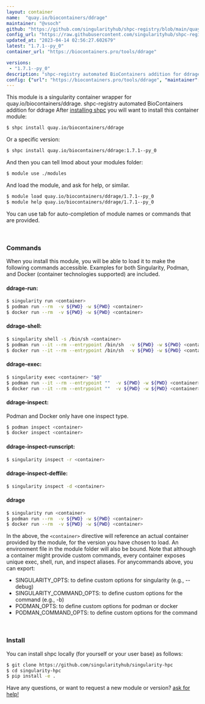 ```yaml
---
layout: container
name:  "quay.io/biocontainers/ddrage"
maintainer: "@vsoch"
github: "https://github.com/singularityhub/shpc-registry/blob/main/quay.io/biocontainers/ddrage/container.yaml"
config_url: "https://raw.githubusercontent.com/singularityhub/shpc-registry/main/quay.io/biocontainers/ddrage/container.yaml"
updated_at: "2023-04-14 02:56:27.602679"
latest: "1.7.1--py_0"
container_url: "https://biocontainers.pro/tools/ddrage"

versions:
 - "1.7.1--py_0"
description: "shpc-registry automated BioContainers addition for ddrage"
config: {"url": "https://biocontainers.pro/tools/ddrage", "maintainer": "@vsoch", "description": "shpc-registry automated BioContainers addition for ddrage", "latest": {"1.7.1--py_0": "sha256:083ae9625a7c5e5f833bb3089e4084edbad20469b1f542774482b718454406e5"}, "tags": {"1.7.1--py_0": "sha256:083ae9625a7c5e5f833bb3089e4084edbad20469b1f542774482b718454406e5"}, "docker": "quay.io/biocontainers/ddrage"}
---
```


This module is a singularity container wrapper for quay.io/biocontainers/ddrage.
shpc-registry automated BioContainers addition for ddrage
After [installing shpc](#install) you will want to install this container module:


```bash
$ shpc install quay.io/biocontainers/ddrage
```

Or a specific version:

```bash
$ shpc install quay.io/biocontainers/ddrage:1.7.1--py_0
```

And then you can tell lmod about your modules folder:

```bash
$ module use ./modules
```

And load the module, and ask for help, or similar.

```bash
$ module load quay.io/biocontainers/ddrage/1.7.1--py_0
$ module help quay.io/biocontainers/ddrage/1.7.1--py_0
```

You can use tab for auto-completion of module names or commands that are provided.

<br>

### Commands

When you install this module, you will be able to load it to make the following commands accessible.
Examples for both Singularity, Podman, and Docker (container technologies supported) are included.

#### ddrage-run:

```bash
$ singularity run <container>
$ podman run --rm  -v ${PWD} -w ${PWD} <container>
$ docker run --rm  -v ${PWD} -w ${PWD} <container>
```

#### ddrage-shell:

```bash
$ singularity shell -s /bin/sh <container>
$ podman run --it --rm --entrypoint /bin/sh  -v ${PWD} -w ${PWD} <container>
$ docker run --it --rm --entrypoint /bin/sh  -v ${PWD} -w ${PWD} <container>
```

#### ddrage-exec:

```bash
$ singularity exec <container> "$@"
$ podman run --it --rm --entrypoint ""  -v ${PWD} -w ${PWD} <container> "$@"
$ docker run --it --rm --entrypoint ""  -v ${PWD} -w ${PWD} <container> "$@"
```

#### ddrage-inspect:

Podman and Docker only have one inspect type.

```bash
$ podman inspect <container>
$ docker inspect <container>
```

#### ddrage-inspect-runscript:

```bash
$ singularity inspect -r <container>
```

#### ddrage-inspect-deffile:

```bash
$ singularity inspect -d <container>
```



#### ddrage

```bash
$ singularity run <container>
$ podman run --rm  -v ${PWD} -w ${PWD} <container>
$ docker run --rm  -v ${PWD} -w ${PWD} <container>
```


In the above, the `<container>` directive will reference an actual container provided
by the module, for the version you have chosen to load. An environment file in the
module folder will also be bound. Note that although a container
might provide custom commands, every container exposes unique exec, shell, run, and
inspect aliases. For anycommands above, you can export:

 - SINGULARITY_OPTS: to define custom options for singularity (e.g., --debug)
 - SINGULARITY_COMMAND_OPTS: to define custom options for the command (e.g., -b)
 - PODMAN_OPTS: to define custom options for podman or docker
 - PODMAN_COMMAND_OPTS: to define custom options for the command

<br>

### Install

You can install shpc locally (for yourself or your user base) as follows:

```bash
$ git clone https://github.com/singularityhub/singularity-hpc
$ cd singularity-hpc
$ pip install -e .
```

Have any questions, or want to request a new module or version? [ask for help!](https://github.com/singularityhub/singularity-hpc/issues)